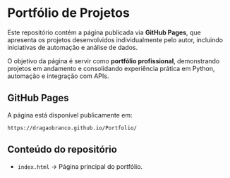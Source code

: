 # Portfólio de Projetos

Este repositório contém a página publicada via **GitHub Pages**, que apresenta os projetos desenvolvidos individualmente pelo autor, incluindo iniciativas de automação e análise de dados. 

O objetivo da página é servir como **portfólio profissional**, demonstrando projetos em andamento e consolidando experiência prática em Python, automação e integração com APIs.

## GitHub Pages
A página está disponível publicamente em:
```
https://dragaobranco.github.io/Portfolio/
```

## Conteúdo do repositório
- `index.html` → Página principal do portfólio.
